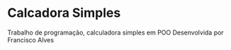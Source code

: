 # Calcadora Simples
Trabalho de programação, calculadora simples em POO
Desenvolvida por Francisco Alves
